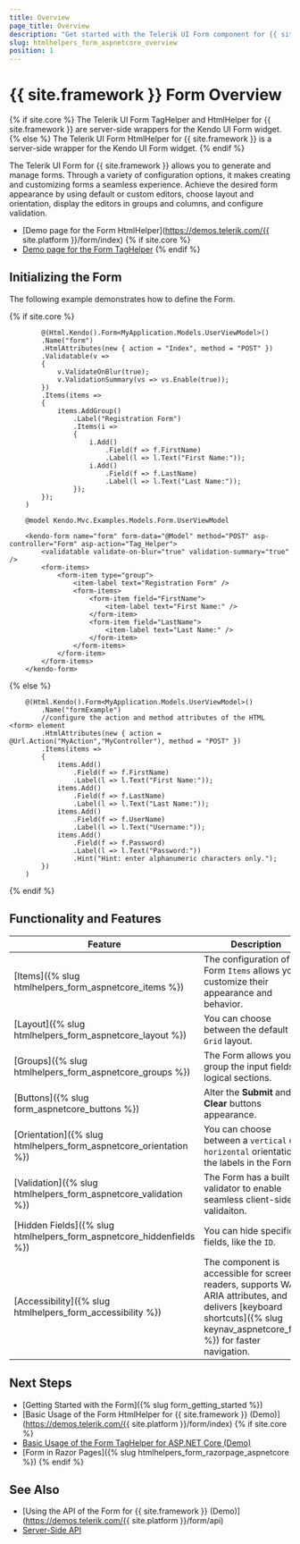 ```yaml
---
title: Overview
page_title: Overview
description: "Get started with the Telerik UI Form component for {{ site.framework }} and learn about its features and how to initialize the component."
slug: htmlhelpers_form_aspnetcore_overview
position: 1
---
```


# {{ site.framework }} Form Overview

{% if site.core %}
The Telerik UI Form TagHelper and HtmlHelper for {{ site.framework }} are server-side wrappers for the Kendo UI Form widget.
{% else %}
The Telerik UI Form HtmlHelper for {{ site.framework }} is a server-side wrapper for the Kendo UI Form widget.
{% endif %}

The Telerik UI Form for {{ site.framework }} allows you to generate and manage forms. Through a variety of configuration options, it makes creating and customizing forms a seamless experience. Achieve the desired form appearance by using default or custom editors, choose layout and orientation, display the editors in groups and columns, and configure validation.

* [Demo page for the Form HtmlHelper](https://demos.telerik.com/{{ site.platform }}/form/index)
{% if site.core %}
* [Demo page for the Form TagHelper](https://demos.telerik.com/aspnet-core/form/tag-helper)
{% endif %}

## Initializing the Form

The following example demonstrates how to define the Form.

{% if site.core %}
```HtmlHelper
        @(Html.Kendo().Form<MyApplication.Models.UserViewModel>()
        .Name("form")
        .HtmlAttributes(new { action = "Index", method = "POST" })
        .Validatable(v =>
        {
            v.ValidateOnBlur(true);
            v.ValidationSummary(vs => vs.Enable(true));
        })
        .Items(items =>
        {
            items.AddGroup()
                .Label("Registration Form")
                .Items(i =>
                {
                    i.Add()
                        .Field(f => f.FirstName)
                        .Label(l => l.Text("First Name:"));
                    i.Add()
                        .Field(f => f.LastName)
                        .Label(l => l.Text("Last Name:"));
                });
        });
    )

```
```TagHelper
    @model Kendo.Mvc.Examples.Models.Form.UserViewModel

    <kendo-form name="form" form-data="@Model" method="POST" asp-controller="Form" asp-action="Tag_Helper">
        <validatable validate-on-blur="true" validation-summary="true" />
        <form-items>
            <form-item type="group">
                <item-label text="Registration Form" />
                <form-items>
                    <form-item field="FirstName">
                        <item-label text="First Name:" />
                    </form-item>
                    <form-item field="LastName">
                        <item-label text="Last Name:" />
                    </form-item>
                </form-items>
            </form-item>
        </form-items>
    </kendo-form>

```
{% else %}
```HtmlHelper
    @(Html.Kendo().Form<MyApplication.Models.UserViewModel>()
        .Name("formExample")
        //configure the action and method attributes of the HTML <form> element
        .HtmlAttributes(new { action = @Url.Action("MyAction","MyController"), method = "POST" })
        .Items(items =>
        {
            items.Add()
                .Field(f => f.FirstName)
                .Label(l => l.Text("First Name:"));
            items.Add()
                .Field(f => f.LastName)
                .Label(l => l.Text("Last Name:"));
            items.Add()
                .Field(f => f.UserName)
                .Label(l => l.Text("Username:"));
            items.Add()
                .Field(f => f.Password)
                .Label(l => l.Text("Password:"))
                .Hint("Hint: enter alphanumeric characters only.");
        })
    )
```
{% endif %}

## Functionality and Features

|Feature|Description|
|-------|-----------|
| [Items]({% slug htmlhelpers_form_aspnetcore_items %})| The configuration of the Form `Items` allows you to customize their appearance and behavior. |
| [Layout]({% slug htmlhelpers_form_aspnetcore_layout %})| You can choose between the default and `Grid` layout. |
| [Groups]({% slug htmlhelpers_form_aspnetcore_groups %})| The Form allows you to group the input fields in logical sections. |
| [Buttons]({% slug form_aspnetcore_buttons %})| Alter the **Submit** and **Clear** buttons appearance.  |
| [Orientation]({% slug htmlhelpers_form_aspnetcore_orientation %})|  You can choose between a `vertical` or `horizontal` orientation of the labels in the Form. |
| [Validation]({% slug htmlhelpers_form_aspnetcore_validation %})| The Form has a built-in validator to enable seamless client-side validaiton. |
| [Hidden Fields]({% slug htmlhelpers_form_aspnetcore_hiddenfields %})| You can hide specific fields, like the `ID`. |
| [Accessibility]({% slug htmlhelpers_form_accessibility %})| The component is accessible for screen readers, supports WAI-ARIA attributes, and delivers [keyboard shortcuts]({% slug keynav_aspnetcore_form %}) for faster navigation. |

## Next Steps

* [Getting Started with the Form]({% slug form_getting_started %})
* [Basic Usage of the Form HtmlHelper for {{ site.framework }} (Demo)](https://demos.telerik.com/{{ site.platform }}/form/index)
{% if site.core %}
* [Basic Usage of the Form TagHelper for ASP.NET Core (Demo)](https://demos.telerik.com/aspnet-core/form/tag-helper)
* [Form in Razor Pages]({% slug htmlhelpers_form_razorpage_aspnetcore %})
{% endif %}

## See Also

* [Using the API of the Form for {{ site.framework }} (Demo)](https://demos.telerik.com/{{ site.platform }}/form/api)
* [Server-Side API](/api/form)
